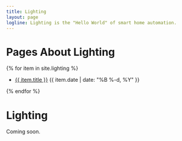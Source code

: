 ```yaml
---
title: Lighting
layout: page
logline: Lighting is the "Hello World" of smart home automation.
---
```

# Pages About Lighting

{% for item in site.lighting %}
<ul>
  <li>
    <a href="{{ item.url }}">{{ item.title }}</a>
    <span class="date">{{ item.date | date: "%B %-d, %Y"  }}</span>
  </li>
</ul>
{% endfor %}

# Lighting

Coming soon.

